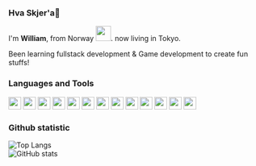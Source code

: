 ### Hva Skjer'a👋


I'm **William**, from Norway
<img src="https://user-images.githubusercontent.com/52475057/97868871-ce908180-1d53-11eb-9675-515433a64667.png" width="30px">. now living in Tokyo.

Been learning fullstack development & Game development to create fun stuffs!

### Languages and Tools

<code><img height="25" src="https://devicons.github.io/devicon/devicon.git/icons/html5/html5-plain.svg"/></code>
<code><img height="25" src="https://devicons.github.io/devicon/devicon.git/icons/css3/css3-plain.svg"/></code>
<code><img height="25" src="https://devicons.github.io/devicon/devicon.git/icons/javascript/javascript-original.svg"/></code>
<code><img height="25" src="https://devicons.github.io/devicon/devicon.git/icons/csharp/csharp-original.svg"/></code>
<code><img height="25" src="https://devicons.github.io/devicon/devicon.git/icons/jquery/jquery-original-wordmark.svg"/></code>
<code><img height="25" src="https://devicons.github.io/devicon/devicon.git/icons/nodejs/nodejs-plain.svg"/></code>
<code><img height="25" src="https://devicons.github.io/devicon/devicon.git/icons/express/express-original-wordmark.svg"/></code>
<code><img height="25" src="https://devicons.github.io/devicon/devicon.git/icons/git/git-original-wordmark.svg"/></code>
<code><img height="25" src="https://devicons.github.io/devicon/devicon.git/icons/mongodb/mongodb-original-wordmark.svg"/></code>
<code><img height="25" src="https://devicons.github.io/devicon/devicon.git/icons/react/react-original.svg"/></code>
<code><img height="25" src="https://devicons.github.io/devicon/devicon.git/icons/sass/sass-original.svg"/></code>
<code><img height="25" src="https://devicons.github.io/devicon/devicon.git/icons/flutter/flutter-plain.svg"/></code>
<code><img height="25" src="https://devicons.github.io/devicon/devicon.git/icons/trello/trello-plain-wordmark.svg"/></code>


### Github statistic

![Top Langs](https://github-readme-stats.vercel.app/api/top-langs/?username=William46503&layout=compact)\
![GitHub stats](https://github-readme-stats.vercel.app/api?username=William46503&show_icons=true&count_private=true?)
